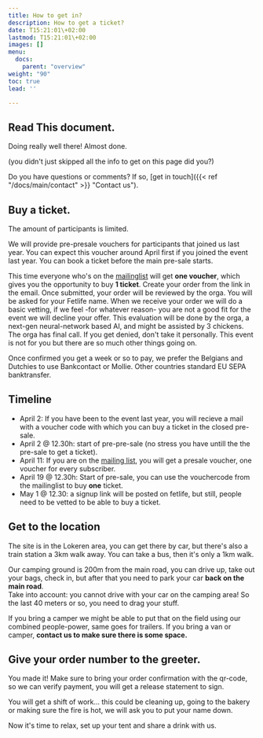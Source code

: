 ```yaml
---
title: How to get in?
description: How to get a ticket?
date: T15:21:01\+02:00
lastmod: T15:21:01\+02:00
images: []
menu: 
  docs:
    parent: "overview"
weight: "90"
toc: true
lead: ''

---
```

## Read This document.

Doing really well there! Almost done.

(you didn't just skipped all the info to get on this page did you?)

Do you have questions or comments? If so, [get in touch]({{< ref "/docs/main/contact" >}} "Contact us").

## Buy a ticket.

The amount of participants is limited.

We will provide pre-presale vouchers for participants that joined us last year. You can expect this voucher around April first if you joined the event last year. You can book a ticket before the main pre-sale starts.

This time everyone who's on the [mailinglist](https://roguerope.be/pages/newsletter.html) will get **one voucher**, which gives you the opportunity to buy **1 ticket**. Create your order from the link in the email.
Once submitted, your order will be reviewed by the orga. You will be asked for your Fetlife name. When we receive your order we will do a basic vetting, if we feel -for whatever reason- you are not a good fit for the event we will decline your offer.
This evaluation will be done by the orga, a next-gen neural-network based AI, and might be assisted by 3 chickens. The orga has final call. If you get denied, don't take it personally. This event is not for you but there are  so much other things going on.

Once confirmed you get a week or so to pay, we prefer the Belgians and Dutchies to use Bankcontact or Mollie. Other countries standard EU SEPA banktransfer.

## Timeline

* April 2: If you have been to the event last year, you will recieve a mail with a voucher code with which you can buy a ticket in the closed pre-sale.
* April 2 @ 12.30h: start of pre-pre-sale (no stress you have untill the the pre-sale to get a ticket).
* April 11: If you are on the [mailing list](https://roguerope.be/pages/newsletter.html), you will get a presale voucher, one voucher for every subscriber.
* April 19 @ 12.30h: Start of pre-sale, you can use the vouchercode from the mailinglist to buy **one** ticket.
* May 1 @ 12.30: a signup link will be posted on fetlife, but still, people need to be vetted to be able to buy a ticket.

## Get to the location

The site is in the Lokeren area, you can get there by car, but there's also a train station a 3km walk away. You can take a bus, then it's only a 1km walk.

Our camping ground is 200m from the main road, you can drive up, take out your bags, check in, but after that you need to park your car **back on the main road**.   
Take into account: you cannot drive with your car on the camping area! So the last 40 meters or so, you need to drag your stuff.

If you bring a camper we might be able to put that on the field using our combined people-power, same goes for trailers. If you bring a van or camper, **contact us to make sure there is some space.**

## Give your order number to the greeter.

You made it! Make sure to bring your order confirmation with the qr-code, so we can verify payment, you will get a release statement to sign.

You will get a shift of work... this could be cleaning up, going to the bakery or making sure the fire is hot, we will ask you to put your name down.

Now it's time to relax, set up your tent and share a drink with us.